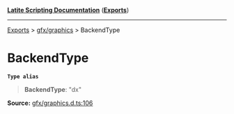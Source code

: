 [**Latite Scripting Documentation**](../../README.md) ([**Exports**](../../exports.md))

---

[Exports](../../exports.md) > [gfx/graphics](../index.md) > BackendType

# BackendType

**`Type alias`**

> **BackendType**: "dx"

**Source:** [gfx/graphics.d.ts:106](https://github.com/LatiteScripting/latitescripting.github.io/blob/a8bf81d/definitions/gfx/graphics.d.ts#L106)
